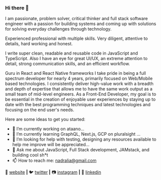 ### Hi there 👋
I am passionate, problem solver, critical thinker and full stack software engineer with a passion for building systems and coming up with solutions for solving everyday challenges through technology. 

Experienced professional with multiple skills. Very diligent, attentive to details, hard working and honest.

I write super clean, readable and reusable code in JavaScript and TypeScript. Also I have an eye for great UI/UX, an extreme attention to detail, strong communication skills, and an efficient workflow.

Guru in React and React Native frameworks
I take pride in being a full spectrum developer for nearly 4 years, primarily focused on Web/Mobile based technologies. I consistently deliver high-value work with a breadth and depth of expertise that allows me to have the same work output as a small team of mid-level engineers.
As a Front-End Developer, my goal is to be essential in the creation of enjoyable user experiences by staying up to date with the best programming techniques and latest technologies and focusing on the end user's needs.

Here are some ideas to get you started:

- 🔭 I’m currently working on ataano...
- 🌱 I’m currently learning GraphQL, Next.js, GCP on pluralsight ...
- 🤔 I’m looking for help with testing, designing any resources available to help me improve will be appreciated...
- 💬 Ask me about JavaScript, Full Stack development, JAMstack, and building cool sh*t
- 📫 How to reach me: nadralia@gmail.com

🏡 [website][website] **|** 
🐦 [twitter][twitter] **|** 
📷 [instagram][instagram] **|** 
👔 [linkedin][linkedin]

[website]: https://nadralia.github.io/adralianelson/
[twitter]: https://twitter.com/FieldMarshal256
[instagram]: https://www.instagram.com/nelsonadralia/
[linkedin]: https://www.linkedin.com/in/adralia-nelson-2a956564/
